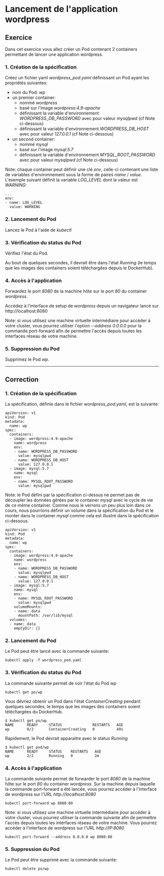 # Lancement de l'application wordpress

## Exercice

Dans cet exercice vous allez créer un Pod contenant 2 containers permettant de lancer une application wordpress.

### 1. Création de la spécification

Créez un fichier yaml *wordpress_pod.yaml* définissant un Pod ayant les propriétés suivantes:
- nom du Pod: *wp*
- un premier container:
  - nommé *wordpress*
  - basé sur l'image *wordpress:4.9-apache*
  - définissant la variable d'environnement *WORDPRESS_DB_PASSWORD* avec pour valeur *mysqlpwd* (cf Note ci-dessous)
  - définissant la variable d'environnement *WORDPRESS_DB_HOST* avec pour valeur *127.0.0.1* (cf Note ci-dessous)
- un second container:
  - nommé *mysql*
  - basé sur l'image *mysql:5.7*
  - définissant la variable d'environnement *MYSQL_ROOT_PASSWORD* avec pour valeur *mysqlpwd* (cf Note ci-dessous)

Note: chaque container peut définir une clé *env*, celle-ci contenant une liste de variables d'environnement sous la forme de paires *name* / *value*. L'exemple suivant définit la variable *LOG_LEVEL* dont la valeur est *WARNING*:
```
...
env:
- name: LOG_LEVEL
  value: WARNING
```

### 2. Lancement du Pod

Lancez le Pod à l'aide de *kubectl*

### 3. Vérification du status du Pod

Vérifiez l'état du Pod.

Au bout de quelques secondes, il devrait être dans l'état *Running* (le temps que les images des containers soient téléchargées depuis le DockerHub).

### 4. Accès à l'application

Forwardez le port *8080* de la machine hôte sur le port *80* du container *wordpress*.

Accédez à l'interface de setup de *wordpress* depuis un navigateur lancé sur http://localhost:8080

Note: si vous utilisez une machine virtuelle intermédiaire pour accéder à votre cluster, vous pourrez utiliser l'option *--address 0.0.0.0* pour la commande port-forward afin de permettre l'accès depuis toutes les interfaces réseau de votre machine.

### 5. Suppression du Pod

Supprimez le Pod *wp*.

---

## Correction

### 1. Création de la spécification

La spécification, définie dans le fichier *wordpress_pod.yaml*, est la suivante:

```
apiVersion: v1
kind: Pod
metadata:
  name: wp
spec:
  containers:
  - image: wordpress:4.9-apache
    name: wordpress
    env:
    - name: WORDPRESS_DB_PASSWORD
      value: mysqlpwd
    - name: WORDPRESS_DB_HOST
      value: 127.0.0.1
  - image: mysql:5.7
    name: mysql
    env:
    - name: MYSQL_ROOT_PASSWORD
      value: mysqlpwd
```

Note: le Pod défini par la spécification ci-dessus ne permet pas de découpler les données gérées par le container *mysql* avec le cycle de vie de ce même container.
Comme nous le verrons un peu plus loin dans ce cours, nous pourrions définir un volume dans la spécification du Pod et le monter dans le container *mysql* comme cela est illustré dans la spécification ci-dessous.

```
apiVersion: v1
kind: Pod
metadata:
  name: wp
spec:
  containers:
  - image: wordpress:4.9-apache
    name: wordpress
    env:
    - name: WORDPRESS_DB_PASSWORD
      value: mysqlpwd
    - name: WORDPRESS_DB_HOST
      value: 127.0.0.1
  - image: mysql:5.7
    name: mysql
    env:
    - name: MYSQL_ROOT_PASSWORD
      value: mysqlpwd
    volumeMounts:
    - name: data
      mountPath: /var/lib/mysql
  volumes:
  - name: data
    emptyDir: {}
```

### 2. Lancement du Pod

Le Pod peut être lancé avec la commande suivante:

```
kubectl apply -f wordpress_pod.yaml
```

### 3. Vérification du status du Pod

La commande suivante permet de voir l'état du Pod *wp*

```
kubectl get po/wp
```

Vous dévriez obtenir un Pod dans l'état *ContainerCreating* pendant quelques secondes, le temps que les images des containers soient téléchargées du DockerHub.

```
$ kubectl get po/wp
NAME      READY     STATUS              RESTARTS   AGE
wp        0/2       ContainerCreating   0          49s
```

Rapidement, le Pod devrait apparaitre avec le status *Running*

```
$ kubectl get pod/wp
NAME      READY     STATUS    RESTARTS   AGE
wp        2/2       Running   0          2m
```

### 4. Accès à l'application

La commande suivante permet de forwarder le port *8080* de la machine hôte sur le port *80* du container *wordpress*. Sur la machine depuis laquelle la commande port-forward a été lancée, vous pourrez accéder à l'interface de wordpress sur l'URL *http://localhost:8080*

```
kubectl port-forward wp 8080:80
```

Note: si vous utilisez une machine virtuelle intermédiaire pour accéder à votre cluster, vous pourrez utiliser la commande suivante afin de permettre l'accès depuis toutes les interfaces réseau de votre machine. Vous pourrez accéder à l'interface de wordpress sur l'URL *http://IP:8080*

```
kubectl port-forward --address 0.0.0.0 wp 8080:80
```

### 5. Suppression du Pod

Le Pod peut être supprimé avec la commande suivante:

```
kubectl delete po/wp
```
